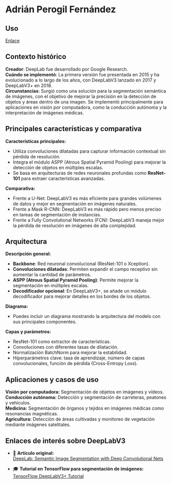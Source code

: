 # Adrián Perogil Fernández

## Uso
[Enlace]()

## Contexto histórico
**Creador**: DeepLab fue desarrollado por Google Research.  
**Cuándo se implementó**: La primera versión fue presentada en 2015 y ha evolucionado a lo largo de los años, con DeepLabV3 lanzado en 2017 y DeepLabV3+ en 2018.  
**Circunstancias**: Surgió como una solución para la segmentación semántica de imágenes, con el objetivo de mejorar la precisión en la detección de objetos y áreas dentro de una imagen. Se implementó principalmente para aplicaciones en visión por computadora, como la conducción autónoma y la interpretación de imágenes médicas.  

## Principales características y comparativa
**Características principales:**
- Utiliza convoluciones dilatadas para capturar información contextual sin pérdida de resolución.
- Integra el módulo ASPP (Atrous Spatial Pyramid Pooling) para mejorar la detección de objetos en múltiples escalas.
- Se basa en arquitecturas de redes neuronales profundas como **ResNet-101** para extraer características avanzadas.

**Comparativa:**
- Frente a U-Net: DeepLabV3 es más eficiente para grandes volúmenes de datos y mejor en segmentación en imágenes naturales.
- Frente a Mask R-CNN: DeepLabV3 es más rápido pero menos preciso en tareas de segmentación de instancias.
- Frente a Fully Convolutional Networks (FCN): DeepLabV3 maneja mejor la pérdida de resolución en imágenes de alta complejidad.

## Arquitectura
**Descripción general:**
- **Backbone**: Red neuronal convolucional (ResNet-101 o Xception).
- **Convoluciones dilatadas**: Permiten expandir el campo receptivo sin aumentar la cantidad de parámetros.
- **ASPP (Atrous Spatial Pyramid Pooling)**: Permite mejorar la segmentación en múltiples escalas.
- **Decodificador opcional**: En DeepLabV3+, se añade un módulo decodificador para mejorar detalles en los bordes de los objetos.

**Diagrama:**
- Puedes incluir un diagrama mostrando la arquitectura del modelo con sus principales componentes.

**Capas y parámetros:**
- ResNet-101 como extractor de características.
- Convoluciones con diferentes tasas de dilatación.
- Normalización BatchNorm para mejorar la estabilidad.
- Hiperparámetros clave: tasa de aprendizaje, número de capas convolucionales, función de pérdida (Cross-Entropy Loss).

## Aplicaciones y casos de uso
**Visión por computadora:** Segmentación de objetos en imágenes y vídeos.  
**Conducción autónoma:** Detección y segmentación de carreteras, peatones y vehículos.  
**Medicina:** Segmentación de órganos y tejidos en imágenes médicas como resonancias magnéticas.  
**Agricultura:** Detección de áreas cultivadas y monitoreo de vegetación mediante imágenes satelitales.  

## Enlaces de interés sobre DeepLabV3

- 📄 **Artículo original:**  
  [DeepLab: Semantic Image Segmentation with Deep Convolutional Nets](https://arxiv.org/abs/1606.00915)  

- 🎓 **Tutorial en TensorFlow para segmentación de imágenes:**  
  [TensorFlow DeepLabV3+ Tutorial](https://www.tensorflow.org/tutorials/images/segmentation)  


